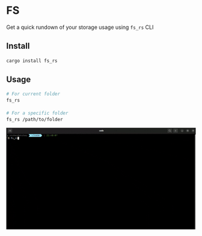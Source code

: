 # FS

Get a quick rundown of your storage usage using `fs_rs` CLI

## Install

```sh
cargo install fs_rs
```

## Usage

```sh
# For current folder
fs_rs

# For a specific folder
fs_rs /path/to/folder
```
![fs_rs](https://raw.githubusercontent.com/akshaybabloo/fs_rs/main/assets/screencast.gif)